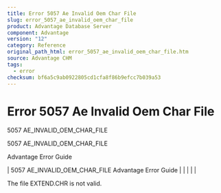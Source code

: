 ```yaml
---
title: Error 5057 Ae Invalid Oem Char File
slug: error_5057_ae_invalid_oem_char_file
product: Advantage Database Server
component: Advantage
version: "12"
category: Reference
original_path_html: error_5057_ae_invalid_oem_char_file.htm
source: Advantage CHM
tags:
  - error
checksum: bf6a5c9ab0922805cd1cfa8f86b9efcc7b039a53
---
```


# Error 5057 Ae Invalid Oem Char File

5057 AE\_INVALID\_OEM\_CHAR\_FILE

5057 AE\_INVALID\_OEM\_CHAR\_FILE

Advantage Error Guide

| 5057 AE\_INVALID\_OEM\_CHAR\_FILE  Advantage Error Guide |  |  |  |  |

The file EXTEND.CHR is not valid.
